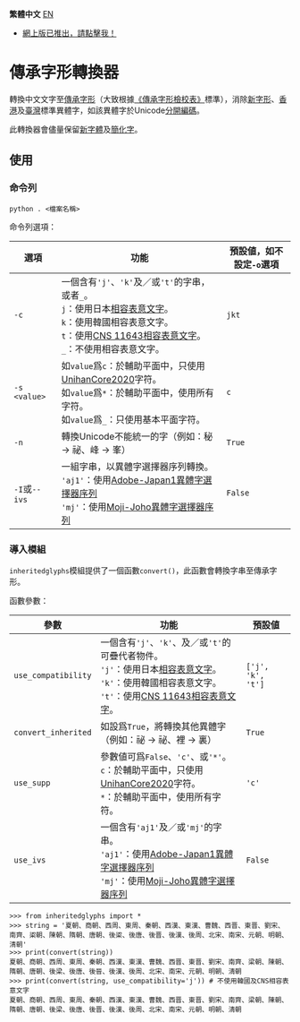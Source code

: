 **繁體中文** [EN](https://github.com/haydenwong7bm/inherited-glyphs-converter/blob/main/README_en.md)

* [網上版已推出，請點擊我！](https://haydenwong7bm.github.io/inherited-glyphs-converter/zh-tc/)

# 傳承字形轉換器
 轉換中文文字至[傳承字形](https://zh.wikipedia.org/wiki/%E8%88%8A%E5%AD%97%E5%BD%A2)（大致根據[《傳承字形檢校表》](https://github.com/ichitenfont/inheritedglyphs)標準），消除[新字形](https://zh.wikipedia.org/wiki/%E6%96%B0%E5%AD%97%E5%BD%A2)、[香港](https://zh.wikipedia.org/wiki/%E5%B8%B8%E7%94%A8%E5%AD%97%E5%AD%97%E5%BD%A2%E8%A1%A8)及[臺灣](https://zh.wikipedia.org/wiki/%E5%9C%8B%E5%AD%97%E6%A8%99%E6%BA%96%E5%AD%97%E9%AB%94)標準異體字，如該異體字於Unicode[分開編碼](https://zh.wikipedia.org/wiki/%E4%B8%AD%E6%97%A5%E9%9F%93%E7%B5%B1%E4%B8%80%E8%A1%A8%E6%84%8F%E6%96%87%E5%AD%97#%E8%AA%8D%E5%90%8C%E5%8E%9F%E5%89%87%E8%88%87%E5%8E%9F%E5%AD%97%E9%9B%86%E5%88%86%E9%9B%A2%E5%8E%9F%E5%89%87)。
 
 此轉換器會儘量保留[新字體](https://zh.wikipedia.org/wiki/%E6%96%B0%E5%AD%97%E4%BD%93)及[簡化字](https://zh.wikipedia.org/wiki/%E7%AE%80%E5%8C%96%E5%AD%97)。
 
 ## 使用
 
 ### 命令列
 
	python . <檔案名稱>
 
 命令列選項：
 
 | **選項** | **功能** | **預設値，如不設定`-o`選項** |
 |---|---|---|
 | `-c` | 一個含有`'j'`、`'k'`及／或`'t'`的字串，或者`_`。<br>`j`：使用日本[相容表意文字](https://zh.wikipedia.org/wiki/%E4%B8%AD%E6%97%A5%E9%9F%93%E7%9B%B8%E5%AE%B9%E8%A1%A8%E6%84%8F%E6%96%87%E5%AD%97)。<br>`k`：使用韓國相容表意文字。<br>`t`：使用[CNS 11643相容表意文字](https://zh.wikipedia.org/wiki/%E4%B8%AD%E6%97%A5%E9%9F%93%E7%9B%B8%E5%AE%B9%E8%A1%A8%E6%84%8F%E6%96%87%E5%AD%97%E8%A3%9C%E5%85%85%E5%8D%80)。<br>`_`：不使用相容表意文字。 | `jkt` |
 | `-s <value>` | 如`value`爲`c`：於輔助平面中，只使用[UnihanCore2020](https://www.unicode.org/L2/L2019/19388-unihan-core-2020.pdf)字符。<br>如`value`爲`*`：於輔助平面中，使用所有字符。<br>如`value`爲`_`：只使用基本平面字符。 | `c` |
 | `-n` | 轉換Unicode不能統一的字（例如：秘 → 祕、峰 → 峯） | `True` |
 | `-I`或`--ivs` | 一組字串，以異體字選擇器序列轉換。<br>`'aj1'`：使用[Adobe-Japan1異體字選擇器序列](https://unicode.org/ivd/data/2022-09-13/IVD_Charts_Adobe-Japan1.pdf)<br>`'mj'`：使用[Moji-Joho異體字選擇器序列](https://unicode.org/ivd/data/2022-09-13/IVD_Charts_Moji_Joho.pdf) | `False` |
 
 ### 導入模組
 
 `inheritedglyphs`模組提供了一個函數`convert()`，此函數會轉換字串至傳承字形。
 
 函數參數：
 
 | **參數** | **功能** | **預設値** |
 |---|---|---|
 | `use_compatibility` | 一個含有`'j'`、`'k'`、及／或`'t'`的可疊代者物件。<br>`'j'`：使用日本[相容表意文字](https://zh.wikipedia.org/wiki/%E4%B8%AD%E6%97%A5%E9%9F%93%E7%9B%B8%E5%AE%B9%E8%A1%A8%E6%84%8F%E6%96%87%E5%AD%97)。<br>`'k'`：使用韓國相容表意文字。<br> `'t'`：使用[CNS 11643相容表意文字](https://zh.wikipedia.org/wiki/%E4%B8%AD%E6%97%A5%E9%9F%93%E7%9B%B8%E5%AE%B9%E8%A1%A8%E6%84%8F%E6%96%87%E5%AD%97%E8%A3%9C%E5%85%85%E5%8D%80)。 | `['j', 'k', 't']` |
 | `convert_inherited` | 如設爲`True`，將轉換其他異體字（例如：祕 → 祕、裡 → 裏） | `True` |
 | `use_supp` | 參數値可爲`False`、`'c'`、或`'*'`。<br>`c`：於輔助平面中，只使用[UnihanCore2020](https://www.unicode.org/L2/L2019/19388-unihan-core-2020.pdf)字符。<br>`*`：於輔助平面中，使用所有字符。 | `'c'` |
 | `use_ivs` | 一個含有`'aj1'`及／或`'mj'`的字串。<br>`'aj1'`：使用[Adobe-Japan1異體字選擇器序列](https://unicode.org/ivd/data/2022-09-13/IVD_Charts_Adobe-Japan1.pdf)<br>`'mj'`：使用[Moji-Joho異體字選擇器序列](https://unicode.org/ivd/data/2022-09-13/IVD_Charts_Moji_Joho.pdf) | `False` |
	
	>>> from inheritedglyphs import *
	>>> string = '夏朝、商朝、西周、東周、秦朝、西漢、東漢、曹魏、西晋、東晋、劉宋、南齊、鿄朝、陳朝、隋朝、唐朝、後鿄、後唐、後晋、後漢、後周、北宋、南宋、元朝、明朝、清朝'
	>>> print(convert(string))
	夏朝、商朝、西周、東周、秦朝、西漢、東漢、曹魏、西晋、東晋、劉宋、南齊、梁朝、陳朝、隋朝、唐朝、後梁、後唐、後晉、後漢、後周、北宋、南宋、元朝、明朝、淸朝
	>>> print(convert(string, use_compatibility='j')) # 不使用韓國及CNS相容表意文字
	夏朝、商朝、西周、東周、秦朝、西漢、東漢、曹魏、西晋、東晋、劉宋、南齊、梁朝、陳朝、隋朝、唐朝、後梁、後唐、後晋、後漢、後周、北宋、南宋、元朝、明朝、淸朝
